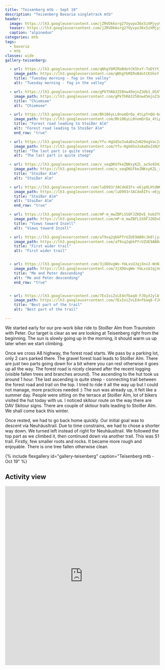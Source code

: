 ```yaml
---
title: "Teisenberg mtb - Sept 19"
description: "Teisenberg Bavaria singletrack mtb"
header:
  image: https://lh3.googleusercontent.com/jZRVDk6xrg27Uyvpo36x5zXMjyy9EkirOJgqfqvV1lBum7jE64hlKHTwa81koidQEeHSALDY0O-POmRxQkq6Htb1acmJz9zs4eDVSscSZ0-r-JINpAYYBi2yQezsYxrhFlw9KAdPM2wUuAqXNyqq0fF9oNJfUhENXWjN67_TvdVpEGabVp5Gj7lC0EeM2DZt5aRh7JboLW6Vyfqi51IjolLfzEhkxIbdGNneXZ5MMRMn_CmVytcOaYFJz2fU00f93IyflytzNGdbbSZ58vjvNyqnd9-sMBmmEb_9QyqubzUHQfwUiTS5Ag3O8W6L345lZSFq9Z3YMfADJOjhuUAri5T3Zaz5fcsf3BRscd7bDh3D6TA6g7VrDi3CJNWWv-mNyuHq66WG0BzvoQfVm7NOq8GcFEtvbiLo5QqQRZKjirCiIBVjSKaMl6VgBMMMWxtJLulkCNCX7803nMIWMq4yX-mPh_amodMRczn5LtW9qYBN3hU4L8qm2_pHBySKxJZY0gN-GDsZ48axBCS4dMwoo83YI0-ybp8jK7p4a-Q5JvYpnmWi0dpJmiUaBoGp-7yoy9d1bg_oo7I3kYSgl0eZasoVG6b0qeira9ZL9rJxovWwl-xVtPYpQJXepx4KfF3GwI-2xLWZvgnQD6-diny8Boz67T77_h1AW-mMmsrp8zvUe_hzw6xFQxPQDqTJt7NS4DjRwqVpJjdtC2Z4mJhsIajMQCWR14oRCDJe30r6Nxzi7kb0=w1204-h903-no
  teaser: https://lh3.googleusercontent.com/jZRVDk6xrg27Uyvpo36x5zXMjyy9EkirOJgqfqvV1lBum7jE64hlKHTwa81koidQEeHSALDY0O-POmRxQkq6Htb1acmJz9zs4eDVSscSZ0-r-JINpAYYBi2yQezsYxrhFlw9KAdPM2wUuAqXNyqq0fF9oNJfUhENXWjN67_TvdVpEGabVp5Gj7lC0EeM2DZt5aRh7JboLW6Vyfqi51IjolLfzEhkxIbdGNneXZ5MMRMn_CmVytcOaYFJz2fU00f93IyflytzNGdbbSZ58vjvNyqnd9-sMBmmEb_9QyqubzUHQfwUiTS5Ag3O8W6L345lZSFq9Z3YMfADJOjhuUAri5T3Zaz5fcsf3BRscd7bDh3D6TA6g7VrDi3CJNWWv-mNyuHq66WG0BzvoQfVm7NOq8GcFEtvbiLo5QqQRZKjirCiIBVjSKaMl6VgBMMMWxtJLulkCNCX7803nMIWMq4yX-mPh_amodMRczn5LtW9qYBN3hU4L8qm2_pHBySKxJZY0gN-GDsZ48axBCS4dMwoo83YI0-ybp8jK7p4a-Q5JvYpnmWi0dpJmiUaBoGp-7yoy9d1bg_oo7I3kYSgl0eZasoVG6b0qeira9ZL9rJxovWwl-xVtPYpQJXepx4KfF3GwI-2xLWZvgnQD6-diny8Boz67T77_h1AW-mMmsrp8zvUe_hzw6xFQxPQDqTJt7NS4DjRwqVpJjdtC2Z4mJhsIajMQCWR14oRCDJe30r6Nxzi7kb0=w400-h300-no
  caption: "alpineduo"
categories: mtb
tags:
  - bavaria
  - mtb
classes: wide
gallery-teisenberg:

  - url: https://lh3.googleusercontent.com/qNhgYbMIRoBdotCKShxY-7oDtYt_N-r2BEUDnVBd0v0GZ-PF6h7XNdvYfCemDHQoZwTkPxjF4uiZltPj9MliyOI-KgTSLju9cugxjfizfsZXe4VF5X37CGRPtX_bqPLjWZQbue2SScRx68ihBH0XyKLE0TNQRy-FTjhDaBoWFQF15HhEl1q0s56BPa_d-8pTUni5NY-h5VF1gereFyC5k4bUUYAhBKcoNJFJXkieNmqpZVEC_ZzIcjVZv7GtoGl9LJqV8Q-QfoMPNg3CDYW5d-sXZDLoT8C7Sy28efM72aI1sRraqqULpiv0sq7qrQLAhZunDjWTCJFSvjm02vV8Qv3hgY-v0baNx5zsZSW0NAIXi4kDRCR2MQ5SngL8ITt9-v_L4FEhq_Fx1DcGp9VT0HtNMiSvIX0gvq5E4LB3USLaNLLnAR9RQOBX2mRJcdPPK3ZWc4X6t5cN6IS1YC972oJZQxY0IHHMtWL386EUl8hyJ1jy-0iz9KJudAZ2VAr6QHhDU4FIKXY8GqQjKexLN7u8gL_VEdQbnHAnk8fOvD8rHSuL4JmeiTqEl8LiwQczGvAtjSbH0_-Audr6GbwC3B7-o2coU393yPc4v5ygjHfAp9HNkyVKmmAE_qksCs_56qvOrScTO00w1obHwuEdhCaSnYl0i7Hp8XpE5UTINCv2mbNv7KEAh6v4TZ1KX04-Nmkv0yYaWGMGmz9VcV-X2YfMZHHKw28nF1xZH23Yv7andIMX=w678-h903-no
    image_path: https://lh3.googleusercontent.com/qNhgYbMIRoBdotCKShxY-7oDtYt_N-r2BEUDnVBd0v0GZ-PF6h7XNdvYfCemDHQoZwTkPxjF4uiZltPj9MliyOI-KgTSLju9cugxjfizfsZXe4VF5X37CGRPtX_bqPLjWZQbue2SScRx68ihBH0XyKLE0TNQRy-FTjhDaBoWFQF15HhEl1q0s56BPa_d-8pTUni5NY-h5VF1gereFyC5k4bUUYAhBKcoNJFJXkieNmqpZVEC_ZzIcjVZv7GtoGl9LJqV8Q-QfoMPNg3CDYW5d-sXZDLoT8C7Sy28efM72aI1sRraqqULpiv0sq7qrQLAhZunDjWTCJFSvjm02vV8Qv3hgY-v0baNx5zsZSW0NAIXi4kDRCR2MQ5SngL8ITt9-v_L4FEhq_Fx1DcGp9VT0HtNMiSvIX0gvq5E4LB3USLaNLLnAR9RQOBX2mRJcdPPK3ZWc4X6t5cN6IS1YC972oJZQxY0IHHMtWL386EUl8hyJ1jy-0iz9KJudAZ2VAr6QHhDU4FIKXY8GqQjKexLN7u8gL_VEdQbnHAnk8fOvD8rHSuL4JmeiTqEl8LiwQczGvAtjSbH0_-Audr6GbwC3B7-o2coU393yPc4v5ygjHfAp9HNkyVKmmAE_qksCs_56qvOrScTO00w1obHwuEdhCaSnYl0i7Hp8XpE5UTINCv2mbNv7KEAh6v4TZ1KX04-Nmkv0yYaWGMGmz9VcV-X2YfMZHHKw28nF1xZH23Yv7andIMX=w300-h400-no
    title: "Tuesday morning - fog in the valley"
    alt: "Tuesday morning - fog in the valley"

  - url: https://lh3.googleusercontent.com/gPkThRA3258nw45mjnZ3db1_OSXYsuTu6ZPQkbVReTQPUpZVlPvb3a_69cXaw4XbJfxG18jQGo4_9y2up52Uar7b3oEnO4om9r4vGfWXmCkHxP5IOmJrZQ1kP5PvzW8NA-QcNRNpJggg-sCLQgsrbt2L3idfY2U6ccozq8UzEgBrqFp0gXKVZXCbK8MRque13BQZjCdEtm7kfb4FVd3Chz6Ms5CzvA6uhBzSweDVeVy45VMWJdC--o2Oms6XH5yFjLsIBGmpMhRdwe4Cspa-Cxg9n0bHp5Sl-nY8FHB7NyW4A39mZ9kqGniAJARO3UvZk56ZgdDkdlRFr6Y1Zo8Xjf4k9yZEblybwaqgSUxge-n9o8vhK4ZSEl-rKfoBIcQGaUMzp5U_YPTXTfj1iLmqcxIJr2JMt6gXeo3n9kEViz4V7LGw80Q1ACYeV29ytXT5oBg1k8RUvSAIbsU9h7k6DMWlC3PiNw015ISIHONNuvwxE5Rk_506enINAGPNa6RZ85iT5KzIOO-GCXNAUBEYMoRqRsmJVocueH2SOd1ox14y2DWpnVOT9KCsqDxygkKM10InhFSRSrN39MMiulBjqM-SOKg7dRzKW27hyw6GeedsRaj--2B5Mvyx-GhNVmB5yjL-ThFCvH0I9V278Xe-wXKzXKJEp815rV0lV9m6aYdmOTaukktVBg6GtDv9IatmSP-rz6F4zKJPPqx_5ASqPHscttcszEooLQr1vVEBpoiiXx_G=w1204-h903-no
    image_path: https://lh3.googleusercontent.com/gPkThRA3258nw45mjnZ3db1_OSXYsuTu6ZPQkbVReTQPUpZVlPvb3a_69cXaw4XbJfxG18jQGo4_9y2up52Uar7b3oEnO4om9r4vGfWXmCkHxP5IOmJrZQ1kP5PvzW8NA-QcNRNpJggg-sCLQgsrbt2L3idfY2U6ccozq8UzEgBrqFp0gXKVZXCbK8MRque13BQZjCdEtm7kfb4FVd3Chz6Ms5CzvA6uhBzSweDVeVy45VMWJdC--o2Oms6XH5yFjLsIBGmpMhRdwe4Cspa-Cxg9n0bHp5Sl-nY8FHB7NyW4A39mZ9kqGniAJARO3UvZk56ZgdDkdlRFr6Y1Zo8Xjf4k9yZEblybwaqgSUxge-n9o8vhK4ZSEl-rKfoBIcQGaUMzp5U_YPTXTfj1iLmqcxIJr2JMt6gXeo3n9kEViz4V7LGw80Q1ACYeV29ytXT5oBg1k8RUvSAIbsU9h7k6DMWlC3PiNw015ISIHONNuvwxE5Rk_506enINAGPNa6RZ85iT5KzIOO-GCXNAUBEYMoRqRsmJVocueH2SOd1ox14y2DWpnVOT9KCsqDxygkKM10InhFSRSrN39MMiulBjqM-SOKg7dRzKW27hyw6GeedsRaj--2B5Mvyx-GhNVmB5yjL-ThFCvH0I9V278Xe-wXKzXKJEp815rV0lV9m6aYdmOTaukktVBg6GtDv9IatmSP-rz6F4zKJPPqx_5ASqPHscttcszEooLQr1vVEBpoiiXx_G=w400-h300-no
    title: "Chiemsee"
    alt: "Chiemsee"

  - url: https://lh3.googleusercontent.com/Bh106yLL0nomQrQa_4tLpYnQU-6nTbbpoftDKH-pKxsLdHPDFxp71Im-F3jPuHioI8NJ6rIMLo7M5qUn4SuLH7bmeT47DfwOr4zu3v6AwXREWWUh-siUdwmb9UN0ORw9qsFLQWjKwf0Hww1ZtcDW-tAsErWpB5TCjkAqrxIyDoJb_aBDd7V1rNClgOTUPAkHdDSlEXxofIV6j-J-D_Je4bXsjtko19Pef8N12d1yzZOm_nONk9-jHQiobJULRSJOV9wLSnFyE1H5BaUURH9Rx98pKZ84LEBjACpA8Q9nnY5jOCiVq1mczsvCoI4Lg5Wp0zL8rEj29CnxuSNuaO1uGbRaBQ83OGRKAK8eV0Yn89GhroEpREiNNnZ0h2h9oA3ieIdgjNRhZx756TR4DrHsavmyfgbZ1h4H3ouVBpS-mTYzyUW3wPeWXnVGs3_OWoKGeSgAt5kN7E_lBVcry-JQtZkkzX1bJgxs9S2-TIlR6PZdzieNge4yVIcC32wvWnBKdjCJOroDADU4wupuTbQji1z8oRGVx5dgeIu0y5FeLU17tMndFjCj4Uzk02K7tkHh-lvLXbk4m5cCzkpTMsF8SAEtz1Mc7VsV6VHmnczGmtOOnooWfnM8QQ3g7HHJUiaitxU89sst7JtFsGpUiHkMiDgKSZwI5Ma_v8kjWkjx_WFjy1tq7YmgdjyiPMXaqjK70CHv6Zn_cfbNV6lRuBvS_nIHtcsVOmSuH2jJF297Wzuor-Xc=w1204-h903-no
    image_path: https://lh3.googleusercontent.com/Bh106yLL0nomQrQa_4tLpYnQU-6nTbbpoftDKH-pKxsLdHPDFxp71Im-F3jPuHioI8NJ6rIMLo7M5qUn4SuLH7bmeT47DfwOr4zu3v6AwXREWWUh-siUdwmb9UN0ORw9qsFLQWjKwf0Hww1ZtcDW-tAsErWpB5TCjkAqrxIyDoJb_aBDd7V1rNClgOTUPAkHdDSlEXxofIV6j-J-D_Je4bXsjtko19Pef8N12d1yzZOm_nONk9-jHQiobJULRSJOV9wLSnFyE1H5BaUURH9Rx98pKZ84LEBjACpA8Q9nnY5jOCiVq1mczsvCoI4Lg5Wp0zL8rEj29CnxuSNuaO1uGbRaBQ83OGRKAK8eV0Yn89GhroEpREiNNnZ0h2h9oA3ieIdgjNRhZx756TR4DrHsavmyfgbZ1h4H3ouVBpS-mTYzyUW3wPeWXnVGs3_OWoKGeSgAt5kN7E_lBVcry-JQtZkkzX1bJgxs9S2-TIlR6PZdzieNge4yVIcC32wvWnBKdjCJOroDADU4wupuTbQji1z8oRGVx5dgeIu0y5FeLU17tMndFjCj4Uzk02K7tkHh-lvLXbk4m5cCzkpTMsF8SAEtz1Mc7VsV6VHmnczGmtOOnooWfnM8QQ3g7HHJUiaitxU89sst7JtFsGpUiHkMiDgKSZwI5Ma_v8kjWkjx_WFjy1tq7YmgdjyiPMXaqjK70CHv6Zn_cfbNV6lRuBvS_nIHtcsVOmSuH2jJF297Wzuor-Xc=w400-h300-no
    title: "Forest road leading to Stoißer Alm"
    alt: "Forest road leading to Stoißer Alm"
    end_row: "true"

  - url: https://lh3.googleusercontent.com/Yfu-HgUdSo3xAaDoZxN29agVac2a6AUD-GYI1v6lfksSd7zX3bQNJcICta4hNpCog81QO0_LT8Vi7gBm61_kDXmtib432L1FacGoP_BHW0AD7sem1Qf8r48uuRFFP66EDJtiW1K3i_qUOno3m7zVLBXkeWJSGleUuyhbpi1OFvv9XV0REHhHWz6hk8fg5DQ-1C7PRswmy6sQ8uLi_yhk2P02XiUDXx6N51Ojszml47x8g-fXd8w7Vws-ZCh4OYX8L23ihnOmk0xxCFmIIWmX-K41RuSCGotVaoNUjkCsnb5NvtVatNBrn8Sby3nFIjAkA8TvJHOWWngt2lCCsqjKZKJr1d7jLL4ZzxmbxD2zFvB8YSSmzaBIRxu3q6YA1X6YUIjlfRXffDoxnyvyyOINoR8wZbU0MM8_EtY0tOHcheyAOixrzl6SC1Fr8UqJKziJt6lPn8U92WLQBtP_u_vBM0agy0nRtZSMKxVV7FyRm_o1GOVaNYMXYg_CLzSy2h2twDcFlnU39iJGzD0Og0LU_goJS8J_4LFSPirV5jk3CgyJJLicTaZDaoOtZmw6BXV3x1GoseZVP7P83t8YxsSr1edhVdn6uq5bxuMfSO43lkxWbQTglyhBm4T3puvWqb2Gc9f36pxeAtpd3mOyRWcjFk2zn_rfmnIJ6QqlSAM3bIAAPsA5m4PU8DB2edqHQW0mUg8s9T7DWIPYuPLGLastDUhGh6sbKTVVmvceWRbX9bIxm0UG=w678-h903-no
    image_path: https://lh3.googleusercontent.com/Yfu-HgUdSo3xAaDoZxN29agVac2a6AUD-GYI1v6lfksSd7zX3bQNJcICta4hNpCog81QO0_LT8Vi7gBm61_kDXmtib432L1FacGoP_BHW0AD7sem1Qf8r48uuRFFP66EDJtiW1K3i_qUOno3m7zVLBXkeWJSGleUuyhbpi1OFvv9XV0REHhHWz6hk8fg5DQ-1C7PRswmy6sQ8uLi_yhk2P02XiUDXx6N51Ojszml47x8g-fXd8w7Vws-ZCh4OYX8L23ihnOmk0xxCFmIIWmX-K41RuSCGotVaoNUjkCsnb5NvtVatNBrn8Sby3nFIjAkA8TvJHOWWngt2lCCsqjKZKJr1d7jLL4ZzxmbxD2zFvB8YSSmzaBIRxu3q6YA1X6YUIjlfRXffDoxnyvyyOINoR8wZbU0MM8_EtY0tOHcheyAOixrzl6SC1Fr8UqJKziJt6lPn8U92WLQBtP_u_vBM0agy0nRtZSMKxVV7FyRm_o1GOVaNYMXYg_CLzSy2h2twDcFlnU39iJGzD0Og0LU_goJS8J_4LFSPirV5jk3CgyJJLicTaZDaoOtZmw6BXV3x1GoseZVP7P83t8YxsSr1edhVdn6uq5bxuMfSO43lkxWbQTglyhBm4T3puvWqb2Gc9f36pxeAtpd3mOyRWcjFk2zn_rfmnIJ6QqlSAM3bIAAPsA5m4PU8DB2edqHQW0mUg8s9T7DWIPYuPLGLastDUhGh6sbKTVVmvceWRbX9bIxm0UG=w300-h300-no
    title: "The last part is quite steep"
    alt: "The last part is quite steep"

  - url: https://lh3.googleusercontent.com/v_xeqDKGfkeZNKxyKZL_az5o9342GbOIY4pKVSkvnLMLL0j_IsJmYmiOyumMDNryScOoMQ0Nl0VG0CzabJMScSdRkK6xNBgU7nr4bfDZwphCYoKt5XHa_n63xyqNW4UTBGEal4oBpDQI-neeyLLBVWrqOZbUT6Swt9kn74SuyCEKQnOSUDqVMSfR-Cft_F7nN3NXfhtDytmXgu95lWTuIZi0tiXriC9ZNd6rRCgjAtRWvPnpI780OloiqrWF8sA_W1dNLE56xg3gtW9OGv23OWRlOGJjhLkAuG75zsbQhD9-G7ifUVivKym_s_eXq7pn6sqDbgBQIlxzTV2qz5JRoRN-86103EjjxmXNlqUAhJTBj0AwzBmCdfiFEXyPgn_MrLocK8tI8oCD31q-GYkggNnhMb5HEzN45CRPbxmNQrAJ457ADlZucPd0PK2bnEsU_Ev0qwwM7a_rY13NVFtRf22e4wGmOVq8ry5JLrviU9yncuV2oiKHmS2Kde6cHF4uh-P94ImHYpspKzkvprSdLpDShv5JxZcQ8idjFNkqnHRxPMIYRZTM4-wCEA-qKqX4FUh9dlae_htzchxBv0Kno0dBCmDfKsCfXxlVyJDv8YtjX66DEIde5kn4X8EhzBLQYiZHvdCUIMPCIERBI5L4T38YcDeRjNsHyHctP3HY5K9TYGU__a-5rR9tD5MmfNIY9btfSNNYEY85tnnOccwWAY614YSvYdDvAvqkhPcbVo3YM5ku=w1204-h903-no 
    image_path: https://lh3.googleusercontent.com/v_xeqDKGfkeZNKxyKZL_az5o9342GbOIY4pKVSkvnLMLL0j_IsJmYmiOyumMDNryScOoMQ0Nl0VG0CzabJMScSdRkK6xNBgU7nr4bfDZwphCYoKt5XHa_n63xyqNW4UTBGEal4oBpDQI-neeyLLBVWrqOZbUT6Swt9kn74SuyCEKQnOSUDqVMSfR-Cft_F7nN3NXfhtDytmXgu95lWTuIZi0tiXriC9ZNd6rRCgjAtRWvPnpI780OloiqrWF8sA_W1dNLE56xg3gtW9OGv23OWRlOGJjhLkAuG75zsbQhD9-G7ifUVivKym_s_eXq7pn6sqDbgBQIlxzTV2qz5JRoRN-86103EjjxmXNlqUAhJTBj0AwzBmCdfiFEXyPgn_MrLocK8tI8oCD31q-GYkggNnhMb5HEzN45CRPbxmNQrAJ457ADlZucPd0PK2bnEsU_Ev0qwwM7a_rY13NVFtRf22e4wGmOVq8ry5JLrviU9yncuV2oiKHmS2Kde6cHF4uh-P94ImHYpspKzkvprSdLpDShv5JxZcQ8idjFNkqnHRxPMIYRZTM4-wCEA-qKqX4FUh9dlae_htzchxBv0Kno0dBCmDfKsCfXxlVyJDv8YtjX66DEIde5kn4X8EhzBLQYiZHvdCUIMPCIERBI5L4T38YcDeRjNsHyHctP3HY5K9TYGU__a-5rR9tD5MmfNIY9btfSNNYEY85tnnOccwWAY614YSvYdDvAvqkhPcbVo3YM5ku=w400-h300-no
    title: "Stoißer Alm"
    alt: "Stoißer Alm"

  - url: https://lh3.googleusercontent.com/luD993r3ACde8IFs-e6jpOLHtdW6pj95mqgA_jD6QNliZghdlxfLG8QC1s99hBT9kr1QaA0kaenYgblL4-pgISRmY-mZT5KyWucgl_NHXZGWsNrj2Ew2l8FHwPl2oRQzQIqMHdFDqe1PQaW6KX6M0iulb4qn47_x-emuUW_oLjR58gPAqybFt1xztxKcxdF4wATajUCnS3Z3r0srd8kCFg22XkJqJ9NMu2Z1yVmf_mMvcIDrxNJ2Wcd4wHcFoaSa_ZpENIiK9ABwMjJpwp0lD1qWVXzoi2W334TlryCFio47nMUf9oAciAJ2WnCZl4YpBPGETQs13buO9Ygefl6C0gWetfOACEyLooBwZsl7Ijq2GdgcAfb86noKnKEilVlkEHJoXGWcgrTxWKduVoGqPANUchXIvZ2JRvE8GFPRCfttjV4Ewd6meLa2SJYOxM-EyMH4M_zuo6JOsksIJ38vXACfo2Z3JQ2Fx6ksjvizMgouQDJW_ppU_1pRjOZDl8y0KQbrT049V2RL1KmHRFsqKjgNgtdsKkv9lJ4LcZSfMyJS5u0JtlCmsbNHcxCqyegB9wOx_MW78e8NfHY1l-aRdnhxaMGrzs6_BHdzxoUzMfs8ykCVu15jadPen_E0QHMVPuIc86DB48yqu0kPgtx_EorRdcqf5-IV2U-NdcZuD0roAN-Ntcdu1Yue-uEN7UvyxIHP_k52pnj0fGW_yqQUR5bUkwtQvODlTQ5JdRPG6L4K4eYWrA=w1156-h1540-no
    image_path: https://lh3.googleusercontent.com/luD993r3ACde8IFs-e6jpOLHtdW6pj95mqgA_jD6QNliZghdlxfLG8QC1s99hBT9kr1QaA0kaenYgblL4-pgISRmY-mZT5KyWucgl_NHXZGWsNrj2Ew2l8FHwPl2oRQzQIqMHdFDqe1PQaW6KX6M0iulb4qn47_x-emuUW_oLjR58gPAqybFt1xztxKcxdF4wATajUCnS3Z3r0srd8kCFg22XkJqJ9NMu2Z1yVmf_mMvcIDrxNJ2Wcd4wHcFoaSa_ZpENIiK9ABwMjJpwp0lD1qWVXzoi2W334TlryCFio47nMUf9oAciAJ2WnCZl4YpBPGETQs13buO9Ygefl6C0gWetfOACEyLooBwZsl7Ijq2GdgcAfb86noKnKEilVlkEHJoXGWcgrTxWKduVoGqPANUchXIvZ2JRvE8GFPRCfttjV4Ewd6meLa2SJYOxM-EyMH4M_zuo6JOsksIJ38vXACfo2Z3JQ2Fx6ksjvizMgouQDJW_ppU_1pRjOZDl8y0KQbrT049V2RL1KmHRFsqKjgNgtdsKkv9lJ4LcZSfMyJS5u0JtlCmsbNHcxCqyegB9wOx_MW78e8NfHY1l-aRdnhxaMGrzs6_BHdzxoUzMfs8ykCVu15jadPen_E0QHMVPuIc86DB48yqu0kPgtx_EorRdcqf5-IV2U-NdcZuD0roAN-Ntcdu1Yue-uEN7UvyxIHP_k52pnj0fGW_yqQUR5bUkwtQvODlTQ5JdRPG6L4K4eYWrA=w300-h400-no
    title: "Stoißer Alm"
    alt: "Stoißer Alm"
    end_row: "true"

  - url: https://lh3.googleusercontent.com/mP-m_mwZBFLSSOFJZKDvE_hob3T0G1ghBTPLM4yqnIQTSowUH3DRvd42D1rC0s7gcUfV3Tc0tZ637-qvqsU_uXFgUgexJlB4T2e9JnMcwi4RLJIgwZ0I-pjyYgEKS77iB6Is6fmi1sKL83x-iXQjy3N9w_25PiId1purPR2sGeH5PpoNxd8xN7rga5EZlqbXBdumiQzlZzEM3seBOfAYnQZt18K1QEcXYd45btluqs3NnJ94wPV-I8MIzwjCYF2pGixHchQprEPJgndIrCLDLPwHnAbrtwW8EzBfaNa6J8WCIgS9HufK4R-9yWWLNwiOPj6yw-xubKnJnWlj7RVft0soQbLDHjn0AunKV0IrpfrXwtgJgCMEEcBdaH6hSqyplZ_tV0Hr-WWjOvDcRU7hT0yQYfz7Xj4U6p3meYmYH5GDaPzb8UyiSfQAwZ-lWQj7W8WfWfMU4PENQdSro_0bcuAdSfqJatr0h6xS29AHH99LaBbkCnleQez4hMg0QLQWPyYgZHteOgqse7L8fI1Id4IgF5r8UhRyUfPvPpuc8K2hHanZd4ltlBobpcYbInJsIxzs_PQZFj4DhX5beJ7DeokXOl28PdXgiipUN2JyTHBEcaKRsHQVRDB9o5tke0U0jzHsV3zUHY0L3uMcLDjZeKLrXchzOTlPOJDwaaoKeh8jiPFBxMd_qsnjEWTrEOYqmff2JIkqM1oARH_Fs5UpeJaaGukbLG_7z36m6-nuMYOfB-4m=w1204-h903-no
    image_path: https://lh3.googleusercontent.com/mP-m_mwZBFLSSOFJZKDvE_hob3T0G1ghBTPLM4yqnIQTSowUH3DRvd42D1rC0s7gcUfV3Tc0tZ637-qvqsU_uXFgUgexJlB4T2e9JnMcwi4RLJIgwZ0I-pjyYgEKS77iB6Is6fmi1sKL83x-iXQjy3N9w_25PiId1purPR2sGeH5PpoNxd8xN7rga5EZlqbXBdumiQzlZzEM3seBOfAYnQZt18K1QEcXYd45btluqs3NnJ94wPV-I8MIzwjCYF2pGixHchQprEPJgndIrCLDLPwHnAbrtwW8EzBfaNa6J8WCIgS9HufK4R-9yWWLNwiOPj6yw-xubKnJnWlj7RVft0soQbLDHjn0AunKV0IrpfrXwtgJgCMEEcBdaH6hSqyplZ_tV0Hr-WWjOvDcRU7hT0yQYfz7Xj4U6p3meYmYH5GDaPzb8UyiSfQAwZ-lWQj7W8WfWfMU4PENQdSro_0bcuAdSfqJatr0h6xS29AHH99LaBbkCnleQez4hMg0QLQWPyYgZHteOgqse7L8fI1Id4IgF5r8UhRyUfPvPpuc8K2hHanZd4ltlBobpcYbInJsIxzs_PQZFj4DhX5beJ7DeokXOl28PdXgiipUN2JyTHBEcaKRsHQVRDB9o5tke0U0jzHsV3zUHY0L3uMcLDjZeKLrXchzOTlPOJDwaaoKeh8jiPFBxMd_qsnjEWTrEOYqmff2JIkqM1oARH_Fs5UpeJaaGukbLG_7z36m6-nuMYOfB-4m=w400-h300-no
    title: "Views toward Inzell"
    alt: "Views toward Inzell"

  - url: https://lh3.googleusercontent.com/aT9sq2qbkPfrUZUE9AB0cJk8ljyzRfZ1sHCCdRKpRrVBMsrCXr5StyBiMNF-J0lkqgFsoP1mWWDUcpUbrXYfGy8YEjo5iWpC8xhFRI4m2bvBsQGwQUfDpw9JAANoWcijmM3g47sRM_JQyALnYB9O5YupoHW7gMYeXKu-9IDAQ0eIxOH175z4RBqiG_B5W3jNrczplGaPO6SUaM9gRXL0TYQxFgvL5F0a3I9d03TFVnkY22X8d7_RhMpttbO49iCTPkwK1qJE6n8zPg7XQZdH3cdYKQPfmgV8XJysAqtCu_AaVzJbFnumU8flRySEa4I6K-djFQopiSo-BpDW-MG2-G3J_S0EhAeTU0NjiCgbjCLElMG-oOwHja0Collticg_hC5kr9pD2hipHv7qbqcocFRX5kqxxCz1Vr28Wfkn4g4IMU3klSZGDEybhaGHnp64mzjQq2pdR5XFHZDJT9BQ8F1RB8S2zaWsNffVLopv_7jt9uiZYE2HCPkXiYeq8kWDCvE62V9kDP1wvIr9ikSO30Si5nvrBY8x_htQN9lMaISn9thGMtIz3FdRxoIOdUCyVkWbkrRWij1pQS-1OPPEjWIQDt5E2NbTG4rzs0kyBIJiMFxV5wQ2lhQAu5yDlhFhIXQCAYclCybJcPp_bxq3bxHQj0Qh7BjCLJoBGXK4B8NTy3RmOoLtjzT7RIyZW_sTWAJWjUumgn6HDBsQGIUOXcVkwsvyRzJaFeR8qkL8k_nzwjdQ0A=w1156-h1540-no
    image_path: https://lh3.googleusercontent.com/aT9sq2qbkPfrUZUE9AB0cJk8ljyzRfZ1sHCCdRKpRrVBMsrCXr5StyBiMNF-J0lkqgFsoP1mWWDUcpUbrXYfGy8YEjo5iWpC8xhFRI4m2bvBsQGwQUfDpw9JAANoWcijmM3g47sRM_JQyALnYB9O5YupoHW7gMYeXKu-9IDAQ0eIxOH175z4RBqiG_B5W3jNrczplGaPO6SUaM9gRXL0TYQxFgvL5F0a3I9d03TFVnkY22X8d7_RhMpttbO49iCTPkwK1qJE6n8zPg7XQZdH3cdYKQPfmgV8XJysAqtCu_AaVzJbFnumU8flRySEa4I6K-djFQopiSo-BpDW-MG2-G3J_S0EhAeTU0NjiCgbjCLElMG-oOwHja0Collticg_hC5kr9pD2hipHv7qbqcocFRX5kqxxCz1Vr28Wfkn4g4IMU3klSZGDEybhaGHnp64mzjQq2pdR5XFHZDJT9BQ8F1RB8S2zaWsNffVLopv_7jt9uiZYE2HCPkXiYeq8kWDCvE62V9kDP1wvIr9ikSO30Si5nvrBY8x_htQN9lMaISn9thGMtIz3FdRxoIOdUCyVkWbkrRWij1pQS-1OPPEjWIQDt5E2NbTG4rzs0kyBIJiMFxV5wQ2lhQAu5yDlhFhIXQCAYclCybJcPp_bxq3bxHQj0Qh7BjCLJoBGXK4B8NTy3RmOoLtjzT7RIyZW_sTWAJWjUumgn6HDBsQGIUOXcVkwsvyRzJaFeR8qkL8k_nzwjdQ0A=w300-h400-no
    title: "First wider trail"
    alt: "First wider trail"


  - url: https://lh3.googleusercontent.com/3jXDOvgWe-YmLxsUJqjXnv2-WnN1fIQD8xWCFjmPbtpJ6mIM8RF27seTpU2V1zAWgxJusA9QPQJn-YspDRDr9-3aRlyYyGAXodThjb0ct6R8OOMZxXxkGmWPGe51n28dXsQBXMbVP31kToVeVviTMsacVgx1YHMaZXlwbC3ZnNLRbbfpwFDaz67sa7bdBm2Te3Z9I5SivZLwdhzR_2IRXUDFiBga_4xU30og0f_v3hL9lKF1oLvudcs5dFU0O_hRn8vfu1uCoES7UcefjDccoRJZx7Msd5tH9slAGEn26XmW10IHjT8Giz6BlyzfnXzuc-umxM69DALWyRY-_NWeTvVtFFoENUnD_pZ_Nrk30P6D19iJ0b7pg3Wc9biOKdFDOYgVf6rOHpQiGqQkIqyBuuDobV6XWEu69fFHdaHFNo-9lvqST0-aicngzu5kXS4t5h0dYcsVOKBxNNVgXU3wPccwxfxhNcDwnHD69moTB2i1yc0nP4CrHh_TvwJyzDUQyhy4deU4pClNfuA4ZagW4dXTuy3OsMYhkAmF_VVld355DeqYUWud8TiEWuNLTclv0WeJthtuLH4YXIP-y7mEyg88Ofb9DEqIfjnH74ya7Kl4ly7-TVYdk6lmaIDx-O1XloVvv6oQp5kkKGG0P61peAKrSZ4Em44U8dSQLp0JfELK68tJTGOFT1KD-BQSZNFeDmXoVMtflCRxlU9afIQ0bN18mUurodl05SnluBonYBw8wqh2=w1204-h903-no
    image_path: https://lh3.googleusercontent.com/3jXDOvgWe-YmLxsUJqjXnv2-WnN1fIQD8xWCFjmPbtpJ6mIM8RF27seTpU2V1zAWgxJusA9QPQJn-YspDRDr9-3aRlyYyGAXodThjb0ct6R8OOMZxXxkGmWPGe51n28dXsQBXMbVP31kToVeVviTMsacVgx1YHMaZXlwbC3ZnNLRbbfpwFDaz67sa7bdBm2Te3Z9I5SivZLwdhzR_2IRXUDFiBga_4xU30og0f_v3hL9lKF1oLvudcs5dFU0O_hRn8vfu1uCoES7UcefjDccoRJZx7Msd5tH9slAGEn26XmW10IHjT8Giz6BlyzfnXzuc-umxM69DALWyRY-_NWeTvVtFFoENUnD_pZ_Nrk30P6D19iJ0b7pg3Wc9biOKdFDOYgVf6rOHpQiGqQkIqyBuuDobV6XWEu69fFHdaHFNo-9lvqST0-aicngzu5kXS4t5h0dYcsVOKBxNNVgXU3wPccwxfxhNcDwnHD69moTB2i1yc0nP4CrHh_TvwJyzDUQyhy4deU4pClNfuA4ZagW4dXTuy3OsMYhkAmF_VVld355DeqYUWud8TiEWuNLTclv0WeJthtuLH4YXIP-y7mEyg88Ofb9DEqIfjnH74ya7Kl4ly7-TVYdk6lmaIDx-O1XloVvv6oQp5kkKGG0P61peAKrSZ4Em44U8dSQLp0JfELK68tJTGOFT1KD-BQSZNFeDmXoVMtflCRxlU9afIQ0bN18mUurodl05SnluBonYBw8wqh2=w400-h300-no
    title: "Me and Peter descending"
    alt: "Me and Peter descending"
    end_row: "true"


  - url: https://lh3.googleusercontent.com/7ExIoiZvLE4nfbaq8-FJOyXJylAfKFiDgFxG5xiEs5fuPy-VNGj5W2n8n4cfBkZluEwjXO3uSvhA4ki08OATrMUHfam9bVDlS9eGYjD7cMfZdOzrkE-Ly4d4p5l1IpzKGbLT08QO8xT_Y042kVxbLsUx9XCuprPPAA9sXfUZ-7HOgXDPa-dhITrVAg_m2AYjGbKiTbM-zwFOK0hme74auhExdgjHX2aX621Q2HBc68X3OBJ_IpQAWsjPVWptN5Bw7ZEYDSxdWTByKwE_UoM0uIYlAwlIcayu1OaLPMtQM3FFeLO81OO5qgf1a0kyBLZcUUee-XrzPXemE1SqfQygHHGd26NEOWp30SXehy2SWs9OpFSu84MNHF66xEpAyV1YwXoRKX3AkPwRoQzxqL1JzI-jNu0ssVv_v2g3-WWtUDXtYwdcRSzz6E1eavklBgaS71ILFp1h824qs3V3gRf3sAQBiaPFP4kd2sN0B1OIhv7csJtq5Y3EqQ49mcRoBpXgJW8FRMtgyv-zpUfyEkq1I2H2ZQO8p3pIIQQuQAPbgLsyTNkmxNawgp0-mBHaKVAmuoHyNkrthvhDoUD0BR1T3Sz5gOZqmty5XdV_kWzAuBzXva5Vl-K1-ycrOCd3bKhHTD1KshXwcU0p2_agChBNF1w_4PrOn7ay1WAuojFI5Btp59K3XUJwg5w4v9pVZXrMTBEsEOugWqne_06aXD39zhadjLJOn7R2Aytln3b7VVR2B2wXNg=w1156-h1540-no
    image_path: https://lh3.googleusercontent.com/7ExIoiZvLE4nfbaq8-FJOyXJylAfKFiDgFxG5xiEs5fuPy-VNGj5W2n8n4cfBkZluEwjXO3uSvhA4ki08OATrMUHfam9bVDlS9eGYjD7cMfZdOzrkE-Ly4d4p5l1IpzKGbLT08QO8xT_Y042kVxbLsUx9XCuprPPAA9sXfUZ-7HOgXDPa-dhITrVAg_m2AYjGbKiTbM-zwFOK0hme74auhExdgjHX2aX621Q2HBc68X3OBJ_IpQAWsjPVWptN5Bw7ZEYDSxdWTByKwE_UoM0uIYlAwlIcayu1OaLPMtQM3FFeLO81OO5qgf1a0kyBLZcUUee-XrzPXemE1SqfQygHHGd26NEOWp30SXehy2SWs9OpFSu84MNHF66xEpAyV1YwXoRKX3AkPwRoQzxqL1JzI-jNu0ssVv_v2g3-WWtUDXtYwdcRSzz6E1eavklBgaS71ILFp1h824qs3V3gRf3sAQBiaPFP4kd2sN0B1OIhv7csJtq5Y3EqQ49mcRoBpXgJW8FRMtgyv-zpUfyEkq1I2H2ZQO8p3pIIQQuQAPbgLsyTNkmxNawgp0-mBHaKVAmuoHyNkrthvhDoUD0BR1T3Sz5gOZqmty5XdV_kWzAuBzXva5Vl-K1-ycrOCd3bKhHTD1KshXwcU0p2_agChBNF1w_4PrOn7ay1WAuojFI5Btp59K3XUJwg5w4v9pVZXrMTBEsEOugWqne_06aXD39zhadjLJOn7R2Aytln3b7VVR2B2wXNg=w300-h400-no
    title: "Best part of the trail"
    alt: "Best part of the trail"

---
```


We started early for our pre-work bike ride to Stoißer Alm from Traunstein with Peter. Our target is clear as we are looking at Teisenberg right from the beginning. The sun is slowly going up in the morning, it should warm us up later when we start climbing. 

Once we cross A8 highway, the forest road starts. We pass by a parking lot, only 2 cars parked there. The gravel forest load leads to Stoißer Alm. There are just two parts going down for a bit where you can rest otherwise it goes up all the way. The forest road is nicely cleaned after the recent logging (visible fallen trees and branches around). The ascending to the hut took us around 1 hour. The last ascending is quite steep - connecting trail between the forest road and trail on the top. I tried to ride it all the way up but I could not manage, more practices needed :) The sun was already up, it felt like a summer day. People were sitting on the terrace at Stoißer Alm, lot of bikers visited the hut today with us. I noticed skitour route on the way there are DAV Skitour signs.  There are couple of skitour trails leading to Stoißer Alm. We shall come back this winter.

Once rested, we had to go back home quickly. Our initial goal was to descent via Neuhäusltrail. Due to time constrains, we had to chose a shorter way down. We turned left instead of right for Neuhäusltrail. We followed the top part as we climbed it, then continued down via another trail. This was S1 trail. Firstly, few smaller roots and rocks. It became more rough and enjoyable. There is one tree fallen otherwise clean.

{% include flexgallery id="gallery-teisenberg" caption="Teisenberg mtb - Oct 19" %}  

## Activity view

<iframe src="https://www.komoot.com/tour/99425542/embed?profile=1" width="100%" height="580" frameborder="0" scrolling="no"></iframe>
